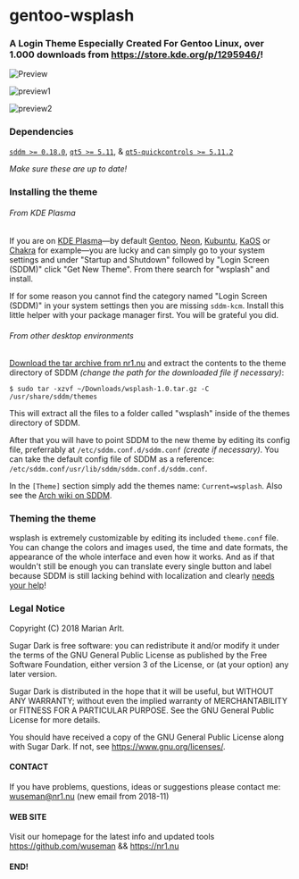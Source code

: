 # gentoo-wsplash

### A Login Theme Especially Created For Gentoo Linux, over 1.000 downloads from https://store.kde.org/p/1295946/!

![Preview](https://user-images.githubusercontent.com/26827453/177815310-6b8cce09-fb7a-4e69-a3d3-dda7806e5bd4.png)

![preview1](https://user-images.githubusercontent.com/26827453/177815325-eedfc181-cfc9-462f-8b45-adf9a7533d38.png)

![preview2](https://user-images.githubusercontent.com/26827453/177815329-7accde26-14e2-492e-9de2-b4f80b1b31c6.png)

### Dependencies

[`sddm >= 0.18.0`](https://github.com/sddm/sddm), [`qt5 >= 5.11`](http://doc.qt.io/qt-5/index.html), & [`qt5-quickcontrols >= 5.11.2`](http://doc.qt.io/qt-5/qtquickcontrols2-index.html)

*Make sure these are up to date!*

### Installing the theme

###### From KDE Plasma

If you are on [KDE Plasma](https://www.kde.org/plasma-desktop)—by default [Gentoo](https://www.gentoo.org/), [Neon](https://neon.kde.org/), [Kubuntu](https://kubuntu.org/),
[KaOS](https://kaosx.us/) or [Chakra](https://www.chakralinux.org/) for example—you are lucky and can simply go to your system settings and under "Startup and Shutdown" followed by "Login Screen
(SDDM)" click "Get New Theme". From there search for "wsplash" and install.

If for some reason you cannot find the category named "Login Screen (SDDM)" in your system settings then you are missing `sddm-kcm`. Install this little helper with your package manager first. You will
be grateful you did.

###### From other desktop environments

[Download the tar archive from nr1.nu](https://nr1.nu/archive/wsplash-1.0.tar.gz) and extract the contents to the theme directory of SDDM *(change the path for the downloaded file if necessary)*:
```
$ sudo tar -xzvf ~/Downloads/wsplash-1.0.tar.gz -C /usr/share/sddm/themes
```
This will extract all the files to a folder called "wsplash" inside of the themes directory of SDDM.

After that you will have to point SDDM to the new theme by editing its config file, preferrably at `/etc/sddm.conf.d/sddm.conf` *(create if necessary)*. You can take the default config file of SDDM as
a reference: `/etc/sddm.conf/usr/lib/sddm/sddm.conf.d/sddm.conf`.

In the `[Theme]` section simply add the themes name: `Current=wsplash`. Also see the [Arch wiki on SDDM](https://wiki.archlinux.org/index.php/SDDM).

### Theming the theme

wsplash is extremely customizable by editing its included `theme.conf` file. You can change the colors and images used, the time and date formats, the appearance of the whole interface and even how 
it works. And as if that wouldn't still be enough you can translate every single button and label because SDDM is still lacking behind with localization and clearly [needs your
help](https://github.com/sddm/sddm/wiki/Localization)!

### Legal Notice

Copyright (C) 2018 Marian Arlt.

Sugar Dark is free software: you can redistribute it and/or modify it under the terms of the GNU General Public License as published by the Free Software Foundation, either version 3 of the License, or
(at your option) any later version.

Sugar Dark is distributed in the hope that it will be useful, but WITHOUT ANY WARRANTY; without even the implied warranty of MERCHANTABILITY or FITNESS FOR A PARTICULAR PURPOSE. See the GNU General
Public License for more details.

You should have received a copy of the GNU General Public License along with Sugar Dark. If not, see <https://www.gnu.org/licenses/>.


#### CONTACT

If you have problems, questions, ideas or suggestions please contact me: wuseman@nr1.nu (new email from 2018-11)

#### WEB SITE

Visit our homepage for the latest info and updated tools
https://github.com/wuseman && https://nr1.nu

#### END!
